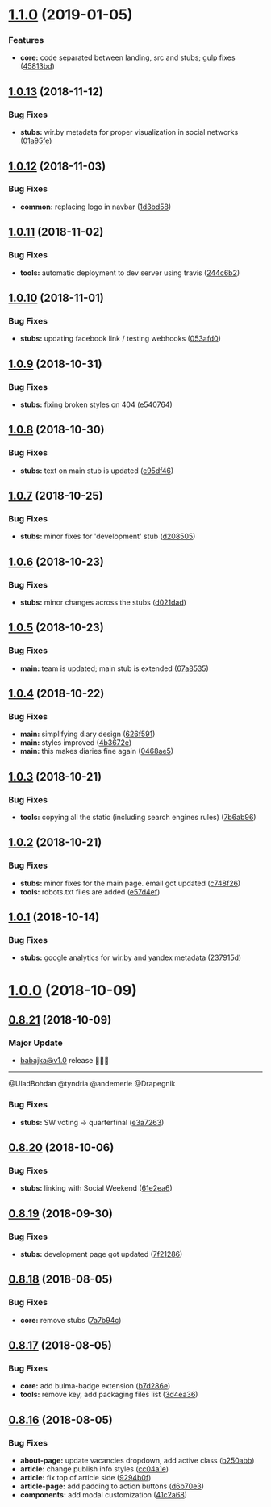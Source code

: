# [1.1.0](https://github.com/babajka/babajka-markup/compare/v1.0.13...v1.1.0) (2019-01-05)


### Features

* **core:** code separated between landing, src and stubs; gulp fixes ([45813bd](https://github.com/babajka/babajka-markup/commit/45813bd))

## [1.0.13](https://github.com/babajka/babajka-markup/compare/v1.0.12...v1.0.13) (2018-11-12)


### Bug Fixes

* **stubs:** wir.by metadata for proper visualization in social networks ([01a95fe](https://github.com/babajka/babajka-markup/commit/01a95fe))

## [1.0.12](https://github.com/babajka/babajka-markup/compare/v1.0.11...v1.0.12) (2018-11-03)


### Bug Fixes

* **common:** replacing logo in navbar ([1d3bd58](https://github.com/babajka/babajka-markup/commit/1d3bd58))

## [1.0.11](https://github.com/babajka/babajka-markup/compare/v1.0.10...v1.0.11) (2018-11-02)


### Bug Fixes

* **tools:** automatic deployment to dev server using travis ([244c6b2](https://github.com/babajka/babajka-markup/commit/244c6b2))

## [1.0.10](https://github.com/babajka/babajka-markup/compare/v1.0.9...v1.0.10) (2018-11-01)


### Bug Fixes

* **stubs:** updating facebook link / testing webhooks ([053afd0](https://github.com/babajka/babajka-markup/commit/053afd0))

## [1.0.9](https://github.com/babajka/babajka-markup/compare/v1.0.8...v1.0.9) (2018-10-31)


### Bug Fixes

* **stubs:** fixing broken styles on 404 ([e540764](https://github.com/babajka/babajka-markup/commit/e540764))

## [1.0.8](https://github.com/babajka/babajka-markup/compare/v1.0.7...v1.0.8) (2018-10-30)


### Bug Fixes

* **stubs:** text on main stub is updated ([c95df46](https://github.com/babajka/babajka-markup/commit/c95df46))

## [1.0.7](https://github.com/babajka/babajka-markup/compare/v1.0.6...v1.0.7) (2018-10-25)


### Bug Fixes

* **stubs:** minor fixes for 'development' stub ([d208505](https://github.com/babajka/babajka-markup/commit/d208505))

## [1.0.6](https://github.com/babajka/babajka-markup/compare/v1.0.5...v1.0.6) (2018-10-23)


### Bug Fixes

* **stubs:** minor changes across the stubs ([d021dad](https://github.com/babajka/babajka-markup/commit/d021dad))

## [1.0.5](https://github.com/babajka/babajka-markup/compare/v1.0.4...v1.0.5) (2018-10-23)


### Bug Fixes

* **main:** team is updated; main stub is extended ([67a8535](https://github.com/babajka/babajka-markup/commit/67a8535))

## [1.0.4](https://github.com/babajka/babajka-markup/compare/v1.0.3...v1.0.4) (2018-10-22)


### Bug Fixes

* **main:** simplifying diary design ([626f591](https://github.com/babajka/babajka-markup/commit/626f591))
* **main:** styles improved ([4b3672e](https://github.com/babajka/babajka-markup/commit/4b3672e))
* **main:** this makes diaries fine again ([0468ae5](https://github.com/babajka/babajka-markup/commit/0468ae5))

## [1.0.3](https://github.com/babajka/babajka-markup/compare/v1.0.2...v1.0.3) (2018-10-21)


### Bug Fixes

* **tools:** copying all the static (including search engines rules) ([7b6ab96](https://github.com/babajka/babajka-markup/commit/7b6ab96))

## [1.0.2](https://github.com/babajka/babajka-markup/compare/v1.0.1...v1.0.2) (2018-10-21)


### Bug Fixes

* **stubs:** minor fixes for the main page. email got updated ([c748f26](https://github.com/babajka/babajka-markup/commit/c748f26))
* **tools:** robots.txt files are added ([e57d4ef](https://github.com/babajka/babajka-markup/commit/e57d4ef))

## [1.0.1](https://github.com/babajka/babajka-markup/compare/v1.0.0...v1.0.1) (2018-10-14)


### Bug Fixes

* **stubs:** google analytics for wir.by and yandex metadata ([237915d](https://github.com/babajka/babajka-markup/commit/237915d))

# [1.0.0](https://github.com/babajka/babajka-markup/compare/v0.8.21...v1.0.0) (2018-10-09)

## [0.8.21](https://github.com/babajka/babajka-markup/compare/v0.8.20...v0.8.21) (2018-10-09)

### Major Update
- babajka@v1.0 release 🎉🎉🎉

----

@UladBohdan @tyndria @andemerie @Drapegnik

### Bug Fixes

* **stubs:** SW voting -> quarterfinal ([e3a7263](https://github.com/babajka/babajka-markup/commit/e3a7263))

## [0.8.20](https://github.com/babajka/babajka-markup/compare/v0.8.19...v0.8.20) (2018-10-06)


### Bug Fixes

* **stubs:** linking with Social Weekend ([61e2ea6](https://github.com/babajka/babajka-markup/commit/61e2ea6))

## [0.8.19](https://github.com/babajka/babajka-markup/compare/v0.8.18...v0.8.19) (2018-09-30)


### Bug Fixes

* **stubs:** development page got updated ([7f21286](https://github.com/babajka/babajka-markup/commit/7f21286))

## [0.8.18](https://github.com/babajka/babajka-markup/compare/v0.8.17...v0.8.18) (2018-08-05)


### Bug Fixes

* **core:** remove stubs ([7a7b94c](https://github.com/babajka/babajka-markup/commit/7a7b94c))

## [0.8.17](https://github.com/babajka/babajka-markup/compare/v0.8.16...v0.8.17) (2018-08-05)


### Bug Fixes

* **core:** add bulma-badge extension ([b7d286e](https://github.com/babajka/babajka-markup/commit/b7d286e))
* **tools:** remove key, add packaging files list ([3d4ea36](https://github.com/babajka/babajka-markup/commit/3d4ea36))

## [0.8.16](https://github.com/babajka/babajka-markup/compare/v0.8.15...v0.8.16) (2018-08-05)

### Bug Fixes

- **about-page:** update vacancies dropdown, add active class ([b250abb](https://github.com/babajka/babajka-markup/commit/b250abb))
- **article:** change publish info styles ([cc04a1e](https://github.com/babajka/babajka-markup/commit/cc04a1e))
- **article:** fix top of article side ([9294b0f](https://github.com/babajka/babajka-markup/commit/9294b0f))
- **article-page:** add padding to action buttons ([d6b70e3](https://github.com/babajka/babajka-markup/commit/d6b70e3))
- **components:** add modal customization ([41c2a68](https://github.com/babajka/babajka-markup/commit/41c2a68))
